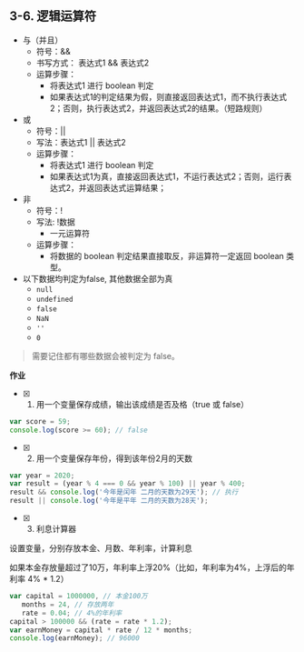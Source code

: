 ## 3-6. 逻辑运算符

- 与（并且）
  - 符号：&&
  - 书写方式： 表达式1 && 表达式2
  - 运算步骤：
    - 将表达式1 进行 boolean 判定
    - 如果表达式1的判定结果为假，则直接返回表达式1，而不执行表达式2；否则，执行表达式2，并返回表达式2的结果。（短路规则）
- 或
  - 符号：||
  - 写法：表达式1 || 表达式2
  - 运算步骤：
    - 将表达式1 进行 boolean 判定
    - 如果表达式1为真，直接返回表达式1，不运行表达式2；否则，运行表达式2，并返回表达式运算结果；
- 非
  - 符号：!
  - 写法: !数据
    - 一元运算符
  - 运算步骤：
    - 将数据的 boolean 判定结果直接取反，非运算符一定返回 boolean 类型。
- 以下数据均判定为false, 其他数据全部为真
  - `null`
  - `undefined`
  - `false`
  - `NaN`
  - `''`
  - `0`

> 需要记住都有哪些数据会被判定为 false。

**作业**

- [x] 1. 用一个变量保存成绩，输出该成绩是否及格（true 或 false）

```js
var score = 59;
console.log(score >= 60); // false
```

- [x] 2. 用一个变量保存年份，得到该年份2月的天数

```js
var year = 2020;
var result = (year % 4 === 0 && year % 100) || year % 400;
result && console.log('今年是闰年 二月的天数为29天'); // 执行
result || console.log('今年是平年 二月的天数为28天');
```


- [x] 3. 利息计算器

设置变量，分别存放本金、月数、年利率，计算利息

如果本金存放量超过了10万，年利率上浮20%（比如，年利率为4%，上浮后的年利率 4% * 1.2）

```js
var capital = 1000000, // 本金100万
   months = 24, // 存放两年
   rate = 0.04; // 4%的年利率
capital > 100000 && (rate = rate * 1.2);
var earnMoney = capital * rate / 12 * months;
console.log(earnMoney); // 96000
```